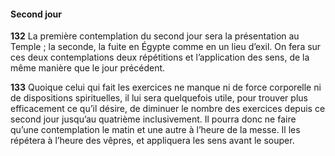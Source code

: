 #### Second jour

**132** La première contemplation du second jour sera la présentation au Temple ; la seconde, la fuite en Égypte comme en un lieu d’exil. On fera sur ces deux contemplations deux répétitions et l’application des sens, de la même manière que le jour précédent.

**133** Quoique celui qui fait les exercices ne manque ni de force corporelle ni de dispositions spirituelles, il lui sera quelquefois utile, pour trouver plus efficacement ce qu’il désire, de diminuer le nombre des exercices depuis ce second jour jusqu’au quatrième inclusivement. Il pourra donc ne faire qu’une contemplation le matin et une autre à l’heure de la messe. Il les répétera à l’heure des vêpres, et appliquera les sens avant le souper.
